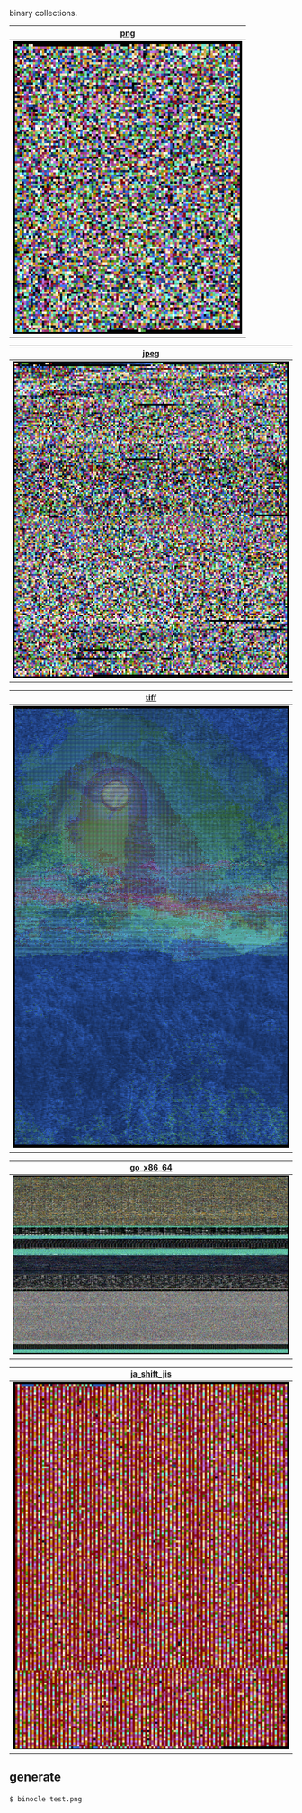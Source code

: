 binary collections.

| [png](./png)            |
|-------------------------|
| ![image](./png/bin.png) |

| [jpeg](./jpeg)           |
|--------------------------|
| ![image](./jpeg/bin.png) |

| [tiff](./tiff)           |
|--------------------------|
| ![image](./tiff/bin.png) |

| [go_x86_64](./go_x86_64)      |
|-------------------------------|
| ![image](./go_x86_64/bin.png) |

| [ja_shift_jis](./ja_shift_jis)   |
|----------------------------------|
| ![image](./ja_shift_jis/bin.png) |

## generate

```
$ binocle test.png
```
